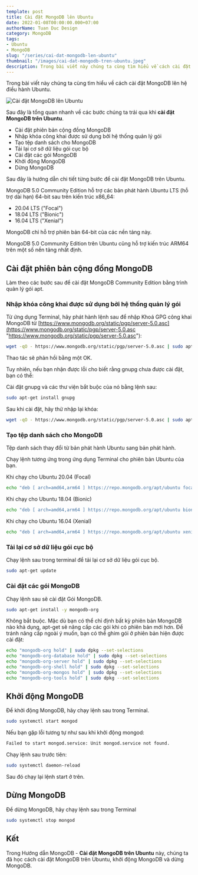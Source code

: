 ```yaml
---
template: post
title: Cài đặt MongoDB lên Ubuntu
date: 2022-01-08T00:00:00.000+07:00
authorName: Tuan Duc Design
category: MongoDB
tags:
- Ubuntu
- MongoDB
slug: "/series/cai-dat-mongodb-len-ubuntu"
thumbnail: "/images/cai-dat-mongodb-tren-ubuntu.jpeg"
description: Trong bài viết này chúng ta cùng tìm hiểu về cách cài đặt MongoDB lên hệ điều hành Ubuntu
---
```

Trong bài viết này chúng ta cùng tìm hiểu về cách cài đặt MongoDB lên hệ điều hành Ubuntu.

![Cài đặt MongoDB lên Ubuntu](/images/cai-dat-mongodb-tren-ubuntu.jpeg)

Sau đây là tổng quan nhanh về các bước chúng ta trải qua khi **cài đặt MongoDB trên Ubuntu**.

* Cài đặt phiên bản cộng đồng MongoDB
* Nhập khóa công khai được sử dụng bởi hệ thống quản lý gói
* Tạo tệp danh sách cho MongoDB
* Tải lại cơ sở dữ liệu gói cục bộ
* Cài đặt các gói MongoDB
* Khởi động MongoDB
* Dừng MongoDB

Sau đây là hướng dẫn chi tiết từng bước để cài đặt MongoDB trên Ubuntu.

MongoDB 5.0 Community Edition hỗ trợ các bản phát hành Ubuntu LTS (hỗ trợ dài hạn) 64-bit sau trên kiến trúc x86_64:

* 20.04 LTS ("Focal")
* 18.04 LTS ("Bionic")
* 16.04 LTS ("Xenial")

MongoDB chỉ hỗ trợ phiên bản 64-bit của các nền tảng này.

MongoDB 5.0 Community Edition trên Ubuntu cũng hỗ trợ kiến ​​trúc ARM64 trên một số nền tảng nhất định.

## Cài đặt phiên bản cộng đồng MongoDB

Làm theo các bước sau để cài đặt MongoDB Community Edition bằng trình quản lý gói apt.

### Nhập khóa công khai được sử dụng bởi hệ thống quản lý gói

Từ ứng dụng Terminal, hãy phát hành lệnh sau để nhập Khoá GPG công khai MongoDB từ [https://www.mongodb.org/static/pgp/server-5.0.asc](https://www.mongodb.org/static/pgp/server-5.0.asc "https://www.mongodb.org/static/pgp/server-5.0.asc"):

```bash
wget -qO - https://www.mongodb.org/static/pgp/server-5.0.asc | sudo apt-key add -
```

Thao tác sẽ phản hồi bằng một OK.

Tuy nhiên, nếu bạn nhận được lỗi cho biết rằng gnupg chưa được cài đặt, bạn có thể:

Cài đặt gnupg và các thư viện bắt buộc của nó bằng lệnh sau:

```bash
sudo apt-get install gnupg
```

Sau khi cài đặt, hãy thử nhập lại khóa:

```bash
wget -qO - https://www.mongodb.org/static/pgp/server-5.0.asc | sudo apt-key add -
```

### Tạo tệp danh sách cho MongoDB

Tệp danh sách thay đổi từ bản phát hành Ubuntu sang bản phát hành.

Chạy lệnh tương ứng trong ứng dụng Terminal cho phiên bản Ubuntu của bạn.

Khi chạy cho Ubuntu 20.04 (Focal)

```bash
echo "deb [ arch=amd64,arm64 ] https://repo.mongodb.org/apt/ubuntu focal/mongodb-org/5.0 multiverse" | sudo tee /etc/apt/sources.list.d/mongodb-org-5.0.list
```

Khi chạy cho Ubuntu 18.04 (Bionic)

```bash
echo "deb [ arch=amd64,arm64 ] https://repo.mongodb.org/apt/ubuntu bionic/mongodb-org/5.0 multiverse" | sudo tee /etc/apt/sources.list.d/mongodb-org-5.0.list
```

Khi chạy cho Ubuntu 16.04 (Xenial)

```bash
echo "deb [ arch=amd64,arm64 ] https://repo.mongodb.org/apt/ubuntu xenial/mongodb-org/5.0 multiverse" | sudo tee /etc/apt/sources.list.d/mongodb-org-5.0.list
```

### Tải lại cơ sở dữ liệu gói cục bộ

Chạy lệnh sau trong terminal để tải lại cơ sở dữ liệu gói cục bộ.

```bash
sudo apt-get update
```

### Cài đặt các gói MongoDB

Chạy lệnh sau sẽ cài đặt Gói MongoDB.

```bash
sudo apt-get install -y mongodb-org
```

Không bắt buộc. Mặc dù bạn có thể chỉ định bất kỳ phiên bản MongoDB nào khả dụng, apt-get sẽ nâng cấp các gói khi có phiên bản mới hơn. Để tránh nâng cấp ngoài ý muốn, bạn có thể ghim gói ở phiên bản hiện được cài đặt:

```bash
echo "mongodb-org hold" | sudo dpkg --set-selections
echo "mongodb-org-database hold" | sudo dpkg --set-selections
echo "mongodb-org-server hold" | sudo dpkg --set-selections
echo "mongodb-org-shell hold" | sudo dpkg --set-selections
echo "mongodb-org-mongos hold" | sudo dpkg --set-selections
echo "mongodb-org-tools hold" | sudo dpkg --set-selections
```

## Khởi động MongoDB

Để khởi động MongoDB, hãy chạy lệnh sau trong Terminal.

```bash
sudo systemctl start mongod
```

Nếu bạn gặp lỗi tương tự như sau khi khởi động mongod:

```bash
Failed to start mongod.service: Unit mongod.service not found.
```

Chạy lệnh sau trước tiên:

```bash
sudo systemctl daemon-reload
```

Sau đó chạy lại lệnh start ở trên.

## Dừng MongoDB

Để dừng MongoDB, hãy chạy lệnh sau trong Terminal

```bash
sudo systemctl stop mongod
```

## Kết

Trong Hướng dẫn MongoDB - **Cài đặt MongoDB trên Ubuntu** này, chúng ta đã học cách cài đặt MongoDB trên Ubuntu, khởi động MongoDB và dừng MongoDB.